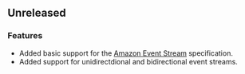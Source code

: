 ## Unreleased
### Features
* Added basic support for the [Amazon Event Stream](https://smithy.io/2.0/aws/amazon-eventstream.html) specification.
* Added support for unidirectdional and bidirectional event streams.
